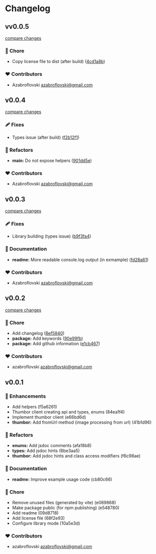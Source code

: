 # Changelog

## vv0.0.5

[compare changes](https://github.com/azabroflovski/thumbor-client/compare/v0.0.4...vv0.0.5)

### 🏡 Chore

- Copy license file to dist (after build) ([4cd1a8b](https://github.com/azabroflovski/thumbor-client/commit/4cd1a8b))

### ❤️ Contributors

- Azabroflovski <azabroflovski@gmail.com>

## v0.0.4

[compare changes](https://github.com/azabroflovski/thumbor-client/compare/v0.0.3...v0.0.4)

### 🩹 Fixes

- Types issue (after build) ([f2b12f1](https://github.com/azabroflovski/thumbor-client/commit/f2b12f1))

### 💅 Refactors

- **main:** Do not expose helpers ([901dd5e](https://github.com/azabroflovski/thumbor-client/commit/901dd5e))

### ❤️ Contributors

- Azabroflovski <azabroflovski@gmail.com>

## v0.0.3

[compare changes](https://github.com/azabroflovski/thumbor-client/compare/v0.0.2...v0.0.3)

### 🩹 Fixes

- Library building (types issue) ([b9f3fa4](https://github.com/azabroflovski/thumbor-client/commit/b9f3fa4))

### 📖 Documentation

- **readme:** More readable console.log output (in exmample) ([fd28a61](https://github.com/azabroflovski/thumbor-client/commit/fd28a61))

### ❤️ Contributors

- Azabroflovski <azabroflovski@gmail.com>

## v0.0.2

[compare changes](https://github.com/azabroflovski/thumbor-client/compare/v0.0.1...v0.0.2)

### 🏡 Chore

- Add changelog ([8ef5840](https://github.com/azabroflovski/thumbor-client/commit/8ef5840))
- **package:** Add keywords ([90e99fb](https://github.com/azabroflovski/thumbor-client/commit/90e99fb))
- **package:** Add github information ([e1cb467](https://github.com/azabroflovski/thumbor-client/commit/e1cb467))

### ❤️ Contributors

- azabroflovski <azabroflovski@gmail.com>

## v0.0.1

### 🚀 Enhancements

- Add helpers (f5a6261)
- Thumbor client creating api and types, enums (84ea1f4)
- Implement thumbor client (e66bd6d)
- **thumbor:** Add fromUrl method (image processing from url) (41b1d96)

### 💅 Refactors

- **enums:** Add jsdoc comments (afa18b8)
- **types:** Add jsdoc hints (6be3aa5)
- **thumbor:** Add jsdoc hints and class access modifiers (f6c98ae)

### 📖 Documentation

- **readme:** Improve example usage code (cb80c66)

### 🏡 Chore

- Remove unused files (generated by vite) (e089868)
- Make package public (for npm publishing) (e548780)
- Add readme (09d8718)
- Add license file (68f2e93)
- Configure library mode (10a5e3d)

### ❤️ Contributors

- azabroflovski <azabroflovski@gmail.com>

